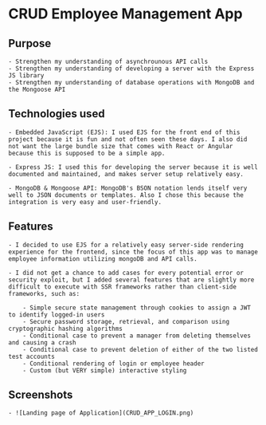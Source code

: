 # CRUD Employee Management App

## Purpose

    - Strengthen my understanding of asynchrounous API calls
    - Strengthen my understanding of developing a server with the Express JS library
    - Strengthen my understanding of database operations with MongoDB and the Mongoose API

## Technologies used

    - Embedded JavaScript (EJS): I used EJS for the front end of this project because it is fun and not often seen these days. I also did not want the large bundle size that comes with React or Angular because this is supposed to be a simple app. 

    - Express JS: I used this for developing the server because it is well documented and maintained, and makes server setup relatively easy.

    - MongoDB & Mongoose API: MongoDB's BSON notation lends itself very well to JSON documents or templates. Also I chose this because the integration is very easy and user-friendly. 

## Features

    - I decided to use EJS for a relatively easy server-side rendering experience for the frontend, since the focus of this app was to manage employee information utilizing mongoDB and API calls. 

    - I did not get a chance to add cases for every potential error or security exploit, but I added several features that are slightly more difficult to execute with SSR frameworks rather than client-side frameworks, such as: 
        
        - Simple secure state management through cookies to assign a JWT to identify logged-in users
        - Secure password storage, retrieval, and comparison using cryptographic hashing algorithms
        - Conditional case to prevent a manager from deleting themselves and causing a crash
        - Conditional case to prevent deletion of either of the two listed test accounts
        - Conditional rendering of login or employee header
        - Custom (but VERY simple) interactive styling

## Screenshots
    - ![Landing page of Application](CRUD_APP_LOGIN.png)

